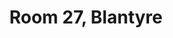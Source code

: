 ---
basin: 'No'
cudn: true
floor: First
grade: 3
images: []
living_room: 'No'
location: Blantyre
name: '27'
network: Wired and Wireless
title: Room 27,  Blantyre
---